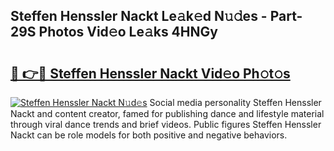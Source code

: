 ## Steffen Henssler Nackt Le𝚊k𝚎d N𝚞𝚍es - Part-29S Photos Vid𝚎o Le𝚊ks 4HNGy

# <h2><a href="http://fb9awnc.evod.top/?m=Steffen+Henssler+Nackt">🔗 👉🔴 Steffen Henssler Nackt Vid𝚎o Ph𝚘t𝚘s</a></h2>

[![Steffen Henssler Nackt N𝚞d𝚎s](https://i.imgur.com/8V9OHl7.gif)](http://fb9awnc.evod.top/?m=Steffen+Henssler+Nackt)
Social media personality Steffen Henssler Nackt and content creator, famed for publishing dance and lifestyle material through viral dance trends and brief videos. Public figures Steffen Henssler Nackt can be role models for both positive and negative behaviors. 

